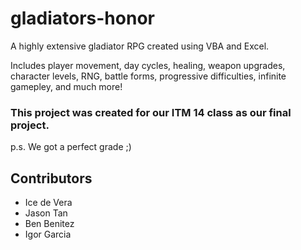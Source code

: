 # gladiators-honor

A highly extensive gladiator RPG created using VBA and Excel.

Includes player movement, day cycles, healing, weapon upgrades, character levels, RNG, battle forms, progressive difficulties, infinite gamepley, and much more!

### This project was created for our ITM 14 class as our final project.

p.s. We got a perfect grade ;)

## Contributors
* Ice de Vera
* Jason Tan
* Ben Benitez
* Igor Garcia